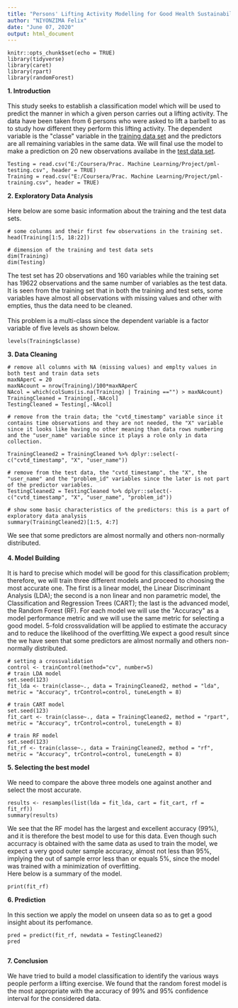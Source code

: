 ```yaml
---
title: "Persons' Lifting Activity Modelling for Good Health Sustainability and Control"
author: "NIYONZIMA Felix"
date: "June 07, 2020"
output: html_document
---
```


```{r setup, include=FALSE}
knitr::opts_chunk$set(echo = TRUE)
library(tidyverse)
library(caret)
library(rpart)
library(randomForest)
```

**1. Introduction** \
\
This study seeks to establish a classification model which will be used to predict the manner in which a given  person carries out a lifting activity. The data have been taken from 6 persons who were asked to lift a barbell to as to study how different they perform this lifting activity.
The dependent variable is the "classe" variable in the [training data set](https://d396qusza40orc.cloudfront.net/predmachlearn/pml-training.csv) and the predictors are all remaining variables in the same data. We will final use the model to make a prediction on 20 new observations availabe in the [test data set](https://d396qusza40orc.cloudfront.net/predmachlearn/pml-testing.csv).

```{r loadData, echo=FALSE, message=FALSE}
Testing = read.csv("E:/Coursera/Prac. Machine Learning/Project/pml-testing.csv", header = TRUE)
Training = read.csv("E:/Coursera/Prac. Machine Learning/Project/pml-training.csv", header = TRUE)

```

**2. Exploratory Data Analysis**\
\
Here below are some basic information about the training and the test data sets. 

```{r dataSplit}
# some colunms and their first few observations in the training set.
head(Training[1:5, 18:22])

# dimension of the training and test data sets
dim(Training)
dim(Testing)
```

The test set has 20 observations and 160 variables while the training set has 19622 observations and the same number of variables as the test data. It is seen from the training set that in both the training and test sets, some variables  have almost all observations with missing values and other with empties, thus the data need to be cleaned.\
\
This problem is a multi-class since the dependent variable is a factor variable of five levels as shown below.

```{r dimension}
levels(Training$classe)
```


**3. Data Cleaning**

```{r Cleaning}
# remove all columns with NA (missing values) and emplty values in both test and train data sets
maxNAperC = 20
maxNAcount = nrow(Training)/100*maxNAperC
NAcol = which(colSums(is.na(Training) | Training =="") > maxNAcount)
TrainingCleaned = Training[,-NAcol]
TestingCleaned = Testing[,-NAcol]

# remove from the train data; the "cvtd_timestamp" variable since it contains time observations and they are not needed, the "X" variable since it looks like having no other meaning than data rows numbering and the "user_name" variable since it plays a role only in data collection.

TrainingCleaned2 = TrainingCleaned %>% dplyr::select(-c("cvtd_timestamp", "X", "user_name"))

# remove from the test data, the "cvtd_timestamp", the "X", the "user_name" and the "problem_id" variables since the later is not part of the predictor variables. 
TestingCleaned2 = TestingCleaned %>% dplyr::select(-c("cvtd_timestamp", "X", "user_name", "problem_id"))

# show some basic characteristics of the predictors: this is a part of exploratory data analysis
summary(TrainingCleaned2)[1:5, 4:7]
```
We see that some predictors are almost normally and others non-normally distributed.\
\
**4. Model Building** \
\
It is hard to precise which model will be good for this classification problem; therefore, we will train three different models and proceed to choosing the most accurate one. The first is a linear model, the Linear Discriminant Analysis (LDA); the second is a non linear and non parametric model, the Classification and Regression Trees (CART); the last is the advanced model, the Random Forest (RF). For each model we will use the "Accuracy" as a model performance metric and we will use the same metric for selecting a good model. 5-fold crossvalidation will be applied to estimate the accuracy and to reduce the likelihood of the overfitting.We expect a good result since the we have seen that some predictors are almost normally and others non-normally distributed.


```{r modelling}
# setting a crossvalidation
control <- trainControl(method="cv", number=5)
# train LDA model
set.seed(123)
fit_lda <- train(classe~., data = TrainingCleaned2, method = "lda", metric = "Accuracy", trControl=control, tuneLength = 8)

# train CART model
set.seed(123)
fit_cart <- train(classe~., data = TrainingCleaned2, method = "rpart", metric = "Accuracy", trControl=control, tuneLength = 8)

# train RF model
set.seed(123)
fit_rf <- train(classe~., data = TrainingCleaned2, method = "rf", metric = "Accuracy", trControl=control, tuneLength = 8)

```

**5. Selecting the best model**\
\
We need to compare the above three models one against another and select the most accurate.

```{r modelsAccuracy}
results <- resamples(list(lda = fit_lda, cart = fit_cart, rf = fit_rf))
summary(results)

```
We see that the RF model has the largest and excellent accuracy (99%), and it is therefore the best model to use for this data. Even though such accurracy is obtained with the same data as used to train the model, we expect a very good outer sample accuracy, almost not less than 95%, implying the out of sample error less than or equals 5%, since the model was trained with a minimization of overfitting. \
Here below is a summary of the model.
 
```{r modelSummary}
print(fit_rf)

```
 
 
**6. Prediction**\
\
In this section we apply the model on unseen data so as to get a good insight about its perfomance. 
```{r prediction}
pred = predict(fit_rf, newdata = TestingCleaned2)
pred


```

**7. Conclusion**\
\
We have tried to build a model classification to identify the various ways people perform a lifting exercise. We found that the random forest model is the most appropriate with the accuracy of 99% and 95% confidence interval for the considered data.  
